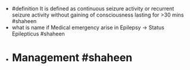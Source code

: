 - #definition It is defined as continuous seizure activity or recurrent seizure activity without gaining of consciousness lasting for >30 mins #shaheen
- what is name if Medical emergency arise in Epilepsy -> Status Epilepticus #shaheen
- # Management #shaheen
